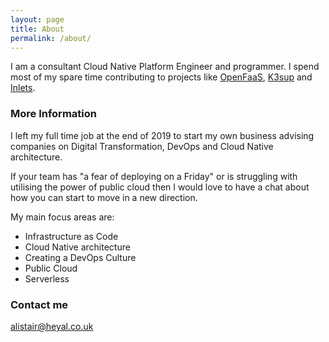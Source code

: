 ```yaml
---
layout: page
title: About
permalink: /about/
---
```


I am a consultant Cloud Native Platform Engineer and programmer. I spend most of my spare time contributing 
to projects like [OpenFaaS](https://www.openfaas.com), [K3sup](https://k3sup.dev) and [Inlets](https://inlets.dev).

### More Information

I left my full time job at the end of 2019 to start my own business advising companies on Digital Transformation, 
DevOps and Cloud Native architecture. 

If your team has "a fear of deploying on a Friday" or is struggling with utilising the power of public cloud then I 
would love to have a chat about how you can start to move in a new direction.


My main focus areas are:
* Infrastructure as Code
* Cloud Native architecture
* Creating a DevOps Culture
* Public Cloud
* Serverless


### Contact me

[alistair@heyal.co.uk](mailto:alistair@heyal.co.uk)